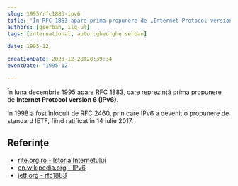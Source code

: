 ```yaml
---
slug: 1995/rfc1883-ipv6
title: 'În RFC 1883 apare prima propunere de „Internet Protocol version 6” (IPv6)'
authors: [gserban, ilg-ul]
tags: [international, autor:gheorghe.serban]

date: 1995-12

creationDate: 2023-12-28T20:39:34
eventDate: '1995-12'

---
```


În luna decembrie 1995 apare RFC 1883, care reprezintă prima propunere de
**Internet Protocol version 6 (IPv6)**.

<!-- truncate -->

În 1998 a fost înlocuit de RFC 2460, prin care IPv6 a devenit o propunere de
standard IETF, fiind ratificat în 14 iulie 2017.

## Referințe

- [rite.org.ro - Istoria Internetului](https://rite.org.ro/istoria-internetului/)
- [en.wikipedia.org - IPv6](https://en.wikipedia.org/wiki/IPv6)
- [ietf.org - rfc1883](https://datatracker.ietf.org/doc/html/rfc1883)
